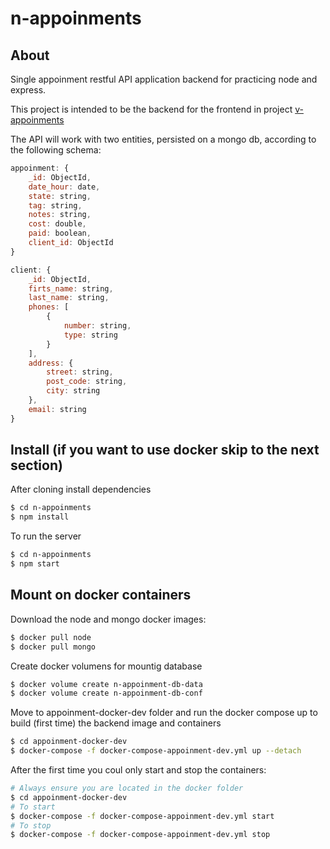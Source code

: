 # n-appoinments

## About

Single appoinment restful API application backend for practicing node and express.

This project is intended to be the backend for the frontend in project [v-appoinments](https://github.com/cardoso-dev/v-appoinments)

The API will work with two entities, persisted on a mongo db, according to the following schema:

```js
appoinment: {
    _id: ObjectId,
    date_hour: date,
    state: string,
    tag: string,
    notes: string,
    cost: double,
    paid: boolean,
    client_id: ObjectId
}
```

```js
client: {
    _id: ObjectId,
    firts_name: string,
    last_name: string,
    phones: [
        {
            number: string,
            type: string
        }
    ],
    address: {
        street: string,
        post_code: string,
        city: string
    },
    email: string
}

```

## Install (if you want to use docker skip to the next section)

After cloning install dependencies

```bash
$ cd n-appoinments
$ npm install
```

To run the server 

```bash
$ cd n-appoinments
$ npm start
```

## Mount on docker containers

Download the node and mongo docker images:

```bash
$ docker pull node
$ docker pull mongo
```

Create docker volumens for mountig database
```bash
$ docker volume create n-appoinment-db-data
$ docker volume create n-appoinment-db-conf
```

Move to appoinment-docker-dev folder and run the docker compose up to build (first time) the backend image and containers
```bash
$ cd appoinment-docker-dev
$ docker-compose -f docker-compose-appoinment-dev.yml up --detach
```

After the first time you coul only start and stop the containers:
```bash
# Always ensure you are located in the docker folder
$ cd appoinment-docker-dev
# To start
$ docker-compose -f docker-compose-appoinment-dev.yml start
# To stop
$ docker-compose -f docker-compose-appoinment-dev.yml stop
```
